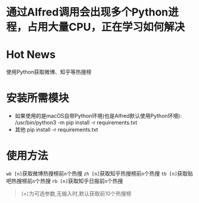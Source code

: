 
# **通过Alfred调用会出现多个Python进程，占用大量CPU，正在学习如何解决**


# Hot News
使用Python获取微博、知乎等热搜榜
# 安装所需模块
- 如果使用的是macOS自带Python环境(也是Alfred默认使用Python环境):
/usr/bin/python3 -m pip install -r requirements.txt
- 其他
pip install -r requirements.txt
# 使用方法
`wb [n]`获取微博热搜榜前`n`个热搜
`zh [n]`获取知乎热搜榜前`n`个热搜
`tb [n]`获取贴吧热搜榜前`n`个热搜
`rb [n]`获取知乎日报前`n`个热搜


> `[n]`为可选参数,无输入时,默认获取前10个热搜榜
